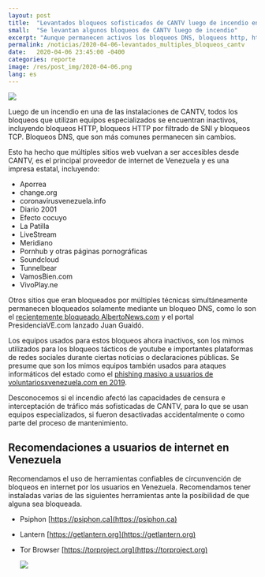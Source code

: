 ```yaml
---
layout: post
title:  "Levantados bloqueos sofisticados de CANTV luego de incendio en una de sus instalaciones"
small:  "Se levantan algunos bloqueos de CANTV luego de incendio"
excerpt: "Aunque permanecen activos los bloqueos DNS, bloqueos http, https y tcp fueron levantados"
permalink: /noticias/2020-04-06-levantados_multiples_bloqueos_cantv
date:   2020-04-06 23:45:00 -0400
categories: reporte
image: /res/post_img/2020-04-06.png
lang: es
---
```


![](/res/post_img/2020-04-06.png)

Luego de un incendio en una de las instalaciones de CANTV, todos los bloqueos que utilizan equipos especializados se encuentran inactivos, incluyendo bloqueos HTTP, bloqueos HTTP por filtrado de SNI y bloqueos TCP. Bloqueos DNS, que son más comunes permanecen sin cambios.

Esto ha hecho que múltiples sitios web vuelvan a ser accesibles desde CANTV, es el principal proveedor de internet de Venezuela y es una impresa estatal, incluyendo:

- Aporrea
- change.org
- coronavirusvenezuela.info
- Diario 2001
- Efecto cocuyo
- La Patilla
- LiveStream
- Meridiano
- Pornhub y otras páginas pornográficas
- Soundcloud
- Tunnelbear
- VamosBien.com
- VivoPlay.ne

Otros sitios que eran bloqueados por múltiples técnicas simultáneamente permanecen bloqueados solamente mediante un bloqueo DNS, como lo son el [recientemente bloqueado AlbertoNews.com](https://twitter.com/vesinfiltro/status/1245542992385118210) y el portal PresidenciaVE.com lanzado Juan Guaidó.

Los equipos usados para estos bloqueos ahora inactivos, son los mimos utilizados para los bloqueos tácticos de youtube e importantes plataformas de redes sociales durante ciertas noticias o declaraciones públicas. Se presume que son los mimos equipos también usados para ataques informáticos del estado como el [phishing masivo a usuarios de voluntariosxvenezuela.com en 2019](https://vesinfiltro.com/noticias/Phishing_impulsado_por_gobierno_de_Venezuela/).

Desconocemos si el incendio afectó las capacidades de censura e interceptación de tráfico más sofisticadas de CANTV, para lo que se usan equipos especializados, si fueron desactivadas accidentalmente o como parte del proceso de mantenimiento.

## Recomendaciones a usuarios de internet en Venezuela

Recomendamos el uso de herramientas confiables de circunvención de
bloqueos en internet por los usuarios en Venezuela. Recomendamos tener instaladas varias de las
siguientes herramientas ante la posibilidad de que alguna sea bloqueada.

-   Psiphon [https://psiphon.ca](https://psiphon.ca)

-   Lantern [https://getlantern.org](https://getlantern.org)

-   Tor Browser [https://torproject.org](https://torproject.org)

    ![](/res/img/tecnicas_evadir_bloqueos.png)

